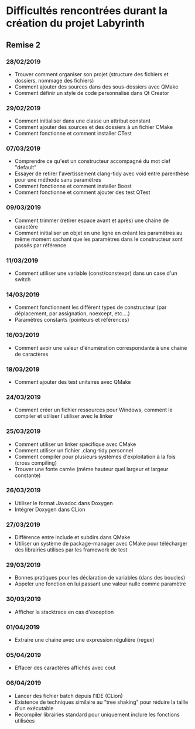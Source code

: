 # Difficultés rencontrées durant la création du projet Labyrinth

## Remise 2

### 28/02/2019
* Trouver comment organiser son projet (structure des fichiers et dossiers, nommage des fichiers)
* Comment ajouter des sources dans des sous-dossiers avec QMake
* Comment définir un style de code personnalisé dans Qt Creator

### 29/02/2019
* Comment initialiser dans une classe un attribut constant
* Comment ajouter des sources et des dossiers à un fichier CMake
* Comment fonctionne et comment installer CTest

### 07/03/2019
* Comprendre ce qu'est un constructeur accompagné du mot clef "default"
* Essayer de retirer l'avertissement clang-tidy avec void entre parenthèse pour une méthode sans paramètres
* Comment fonctionne et comment installer Boost
* Comment fonctionne et comment ajouter des test QTest

### 09/03/2019
* Comment trimmer (retirer espace avant et après) une chaine de caractère
* Comment initialiser un objet en une ligne en créant les paramètres au même moment sachant que les paramètres dans le constructeur sont passés par référence

### 11/03/2019
* Comment utiliser une variable (const/constexpr) dans un case d'un switch

### 14/03/2019
* Comment fonctionnent les différent types de constructeur (par déplacement, par assignation, noexcept, etc.…)
* Paramètres constants (pointeurs et références)

### 16/03/2019
* Comment avoir une valeur d'énumération correspondante à une chaine de caractères

### 18/03/2019
* Comment ajouter des test unitaires avec QMake

### 24/03/2019
* Comment créer un fichier ressources pour Windows, comment le compiler et utiliser l'utiliser avec le linker

### 25/03/2019
* Comment utiliser un linker spécifique avec CMake
* Comment utiliser un fichier .clang-tidy personnel
* Comment compiler pour plusieurs systèmes d'exploitation à la fois (cross compiling)
* Trouver une fonte carrée (même hauteur quel largeur et largeur constante)

### 26/03/2019
* Utiliser le format Javadoc dans Doxygen
* Intégrer Doxygen dans CLion

### 27/03/2019
* Différence entre include et subdirs dans QMake
* Utiliser un système de package-manager avec CMake pour télécharger des librairies utilises par les framework de test

### 29/03/2019
* Bonnes pratiques pour les déclaration de variables (dans des boucles)
* Appeler une fonction en lui passant une valeur nulle comme paramètre

### 30/03/2019
* Afficher la stacktrace en cas d'exception

### 01/04/2019
* Extraire une chaine avec une expression régulière (regex)

### 05/04/2019
* Effacer des caractères affichés avec cout

### 06/04/2019
* Lancer des fichier batch depuis l'IDE (CLion)
* Existence de techniques similaire au "tree shaking" pour réduire la taille d'un exécutable
* Recompiler librairies standard pour uniquement inclure les fonctions utilisées

